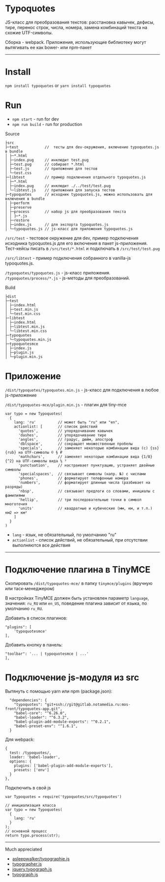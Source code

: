 # Typoquotes

JS-класс для преобразования текстов: расстановка кавычек, дефисы, тире, перенос строк, числа, номера, замена комбинаций текста на схожие UTF-символы.

Сборка - webpack. Приложения, использующие библиотеку могут вытягивать ее как bower- или npm-пакет

-----

# Install

`npm install typoquotes` or `yarn install typoquotes`

# Run

* `npm start` - run for dev
* `npm run build` - run for production


Source

```
├src
├─test            //  тесты для dev-окружения, включение typoquotes.js в bundle
│ ├─*.html
│ ├─index.pug     // инклюдит test.pug
│ ├─test.pug      // собирает *.html
│ ├─test.js       // приложение для тестов
│ └─test.css
├─libtest         // пример подключения отдельного typoquotes.js
│ ├─*.html
│ ├─index.pug     // инклюдит ./../test/test.pug
│ └─libtest.js    // приложения для запуска тестов
├─typoquotes      // исходник typoquotes.js, можно использовать для включения в bundle
│ ├─perform
│ ├─preserve
│ ├─process       // набор js для преобразования текста
│ │ ├─*.js
│ ├─restore
│ ├─index.js      // для экспорта typoquotes.js
│ └─typoquotes.js // js-класс для приложения typoquotes.js
```

`/src/test` - тестовое окружение для dev, пример подключения исходника typoquotes.js для его включения в пакет js-приложения. 
Тест-кейсы писать в `/src/test/*.html` и подключать в `/src/test/test.pug`

`/src/libtest` - пример подключения собранного в vanilla-js typoquotes.js.

`/typoquotes/typoquotes.js` - js-класс приложения. 
`/typoquotes/process/*.js` - js-методы для преобразований.

Build 

```
├dist
├─test
│ ├─index.html
│ ├─test.min.js
│ └─test.min.css
├─libtest
│ ├─index.html
│ ├─libtest.min.js
│ └─libtest.min.css
├─typoquotes
│ └─typoquotes.min.js
├─typoquotesmce
│ ├─index.js
│ ├─plugin.js
│ └─plugin.min.js
```

# Приложение

`/dist/typoquotes/typoquotes.min.js` - js-класс для подключения в любое js-приложение

`/dist/typoquotes-mce/plugin.min.js` - плагин для tiny-mce

```
var typo = new Typoquotes(
  {
    lang: 'ru'          // может быть "ru" или "en",
    actionlist: [       // список действий
      'quotes',         // упорядочивание кавычек
      'dashes',         // упорядочивание тире
      'angles',         // градус, дюйм, апостроф
      'dblspace',       // сокращает множественные пробелы
      'specials',       // заменяет некоторые комбинации вида (c) {ss} {rub} на UTF-символы © § ₽
      'mathchars',      // заменяет некоторые комбинации вида {1/8} {^2} на UTF-символы вида ⅛ ²
      'punctuation',    // настраивает пунктуацию, устраняет двойные символы
      'specialspaces',  // связывает символы (напр. №) с числами
      'phones',         // форматирует телефонные номера
      'numbers',        // форматирует длинные числа (разбивает на разряды)
      'nbsp',           // связывает предлоги со словами, инициалы с фамилиями
      'hellip',         // три последовательные точки в символ многоточия
      'units'           // квадратные и кубические (мм, км, и т.п.) км2 => км²
    ]
  }
)
```

* `lang` - язык, не обязательный, по умолчанию "ru"
* `actionlist` - список действий, не обязательный, при отсутствии выполняются все действия

-----

# Подключение плагина в TinyMCE

Скопировать `/dist/typoquotes-mce/` в папку `tinymce/plugins` (вручную или таск-менеджером)

В настройках TinyMCE должен быть установлен параметр `language`, значения: `ru_RU` или `en_US`, поведение плагина зависит от языка, по умолчанию `ru_RU`.

Добавить в список плагинов:

```
"plugins": [
	'typoquotesmce'
],
```

Добавить кнопку в панель:

```
"toolbar": '... | typoquotesmce | ...'
],
```

# Подключение js-модуля из src

Вытянуть с помощью yarn или npm (package.json):

```
  "dependencies": {
    "typoquotes": "git+ssh://git@gitlab.notamedia.ru:mos-front/typoquotes-app.git",
    "babel-core": "^6.26.0",
    "babel-loader": "^6.3.2",
    "babel-plugin-add-module-exports": "^0.2.1",
    "babel-preset-env": "^1.6.1",
  }
```

Для webpack:

```
{
  test: /typoquotes/,
  loader: 'babel-loader',
  options: {
    plugins: ['babel-plugin-add-module-exports'],
    presets: ['env']
  }
},
```

Подключить в свой js

```
var Typoquotes = require('typoquotes/src/typoquotes')

// инициализация класса
var typo = new Typoquotes(
  {
    lang: 'ru'
  }
);
// основной процесс
return typo.process(str);

```

-----

Much appreciated

* [asleepwalker/typographie.js](https://github.com/asleepwalker/typographie.js)
* [typographer.js](https://github.com/fromanywhere/Typograph-Live/blob/master/build/typographer.js)
* [jquery.typograph.js](https://github.com/Guillaume-allard/typograph/blob/master/jquery.typograph.js)
* [typograph.js](https://github.com/dezonik/Typograph/blob/master/typograph.sketchplugin/Contents/Sketch/typograph.js)